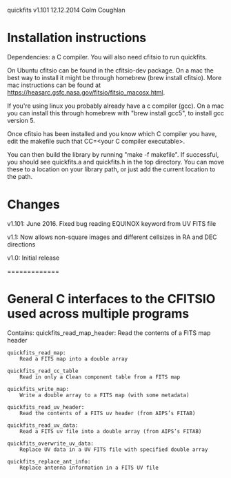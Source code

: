 quickfits v1.101
12.12.2014
Colm Coughlan

# Installation instructions

Dependencies: a C compiler. You will also need cfitsio to run quickfits.

On Ubuntu cfitsio can be found in the cfitsio-dev package. On a mac the best way to install it might be through homebrew (brew install cfitsio). More mac instructions can be found at https://heasarc.gsfc.nasa.gov/fitsio/fitsio_macosx.html.

If you're using linux you probably already have a c compiler (gcc). On a mac you can install this through homebrew with "brew install gcc5", to install gcc version 5.

Once cfitsio has been installed and you know which C compiler you have, edit the makefile such that CC=\<your C compiler executable>.

You can then build the library by running "make -f makefile". If successful, you should see quickfits.a and quickfits.h in the top directory. You can move these to a location on your library path, or just add the current location to the path.

# Changes

v1.101: June 2016. Fixed bug reading EQUINOX keyword from UV FITS file

v1.1: Now allows non-square images and different cellsizes in RA and DEC directions

v1.0: Initial release

=============

# General C interfaces to the CFITSIO used across multiple programs

Contains:
	quickfits_read_map_header:
		Read the contents of a FITS map header

	quickfits_read_map:
		Read a FITS map into a double array

	quickfits_read_cc_table
		Read in only a Clean component table from a FITS map

	quickfits_write_map:
		Write a double array to a FITS map (with some metadata)

	quickfits_read_uv_header:
		Read the contents of a FITS uv header (from AIPS’s FITAB)

	quickfits_read_uv_data:
		Read a FITS uv file into a double array (from AIPS’s FITAB)

	quickfits_overwrite_uv_data:
		Replace UV data in a UV FITS file with specified double array

	quickfits_replace_ant_info:
		Replace antenna information in a FITS UV file
